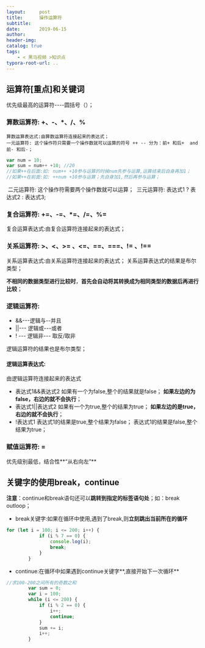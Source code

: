 ```yaml
---
layout:     post
title:      操作运算符
subtitle:  
date:       2019-06-15
author:     
header-img: 
catalog: true
tags:
    - < 黑马视频 >知识点
typora-root-url: ..
---
```


## 运算符[重点]和关键词

优先级最高的运算符----圆括号（）；

### 算数运算符: +、-、*、/、%
 	算数运算表达式:由算数运算符连接起来的表达式；
 	一元运算符: 这个操作符只需要一个操作数就可以运算的符号 ++ -- 分为：前+ 和后+  and   前- 和后-；

```javascript
var num = 10;
var sum = num++ +10; //20
//如果++在后面:如: num++ +10参与运算的时候num先参与运算,运算结束后自身再加1；
//如果++在前面:如: ++num +10参与运算；先自身加1,然后再参与运算；
```

​    二元运算符: 这个操作符需要两个操作数就可以运算；
​	三元运算符: 表达式1 ? 表达式2 : 表达式3;

### 复合运算符: +=、-=、*=、/=、%=

 复合运算表达式:由复合运算符连接起来的表达式；


### 关系运算符: >、<、>= 、<=、==、===、!= 、!==
 关系运算表达式:由关系运算符连接起来的表达式；
 关系运算表达式的结果是布尔类型；

**不相同的数据类型进行比较时**，**首先会自动将其转换成为相同类型的数据后再进行比较**；


### 逻辑运算符:
-  &&---逻辑与--并且
- ||---  逻辑或---或者
-   ! ---  逻辑非--- 取反/取非

逻辑运算符的结果也是布尔类型；

#### 逻辑运算表达式:

由逻辑运算符连接起来的表达式

-  表达式1&&表达式2
  如果有一个为false,整个的结果就是false；
  **如果左边的为false，右边的就不会执行**；
-  表达式1||表达式2 
  如果有一个为true,整个的结果为true；
  **如果左边的是true，右边的就不会执行**；
-  !表达式1
  表达式1的结果是true,整个结果为false；
  表达式1的结果是false,整个结果为true；

### 赋值运算符:  = 
优先级别最低，结合性**“从右向左”**

## 关键字的使用break，continue
**注意**：continue和break语句还可以**跳转到指定的标签语句处**；如：break outloop；

- break关键字:如果在循环中使用,遇到了break,则**立刻跳出当前所在的循环**

```javascript
for (let i = 100; i <= 200; i++) {
            if (i % 7 == 0) {
                console.log(i);
                break;
            }
        }
```
- continue:在循环中如果遇到continue关键字**,直接开始下一次循环**

```javascript
//求100-200之间所有的奇数之和
        var sum = 0;
        var i = 100;
        while (i <= 200) {
            if (i % 2 == 0) {
                i++;
                continue;
            }
            sum += i;
            i++;
        }
```